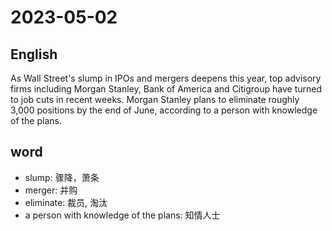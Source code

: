 # 2023-05-02

## English
As Wall Street's slump in IPOs and
mergers deepens this year, top advisory
firms including Morgan Stanley, Bank of
America and Citigroup have turned to job
cuts in recent weeks. Morgan Stanley plans
to eliminate roughly 3,000 positions by 
the end of June, according to a person with
knowledge of the plans.

## word
* slump: 骤降，萧条
* merger: 并购
* eliminate: 裁员, 淘汰
* a person with knowledge of the plans: 知情人士

